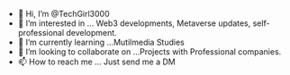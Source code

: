 - 👋 Hi, I’m @TechGirl3000
- 👀 I’m interested in ... Web3 developments, Metaverse updates, self-professional development. 
- 🌱 I’m currently learning ...Mutilmedia Studies
- 💞️ I’m looking to collaborate on ...Projects with Professional companies. 
- 📫 How to reach me ... Just send me a DM

<!---
TechGirl3000/TechGirl3000 is a ✨ special ✨ repository because its `README.md` (this file) appears on your GitHub profile.
You can click the Preview link to take a look at your changes.
--->
